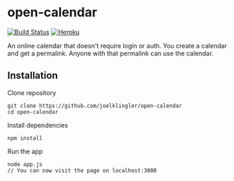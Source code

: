 # open-calendar
[![Build Status](https://travis-ci.org/joelklingler/open-calendar.svg?branch=master)](https://travis-ci.org/joelklingler/open-calendar)
[![Heroku](https://heroku-badge.herokuapp.com/?app=glacial-meadow-43612)](https://glacial-meadow-43612.herokuapp.com/)

An online calendar that doesn't require login or auth. You create a calendar and get a permalink. Anyone with that permalink can use the calendar.

## Installation

Clone repository
```
git clone https://github.com/joelklingler/open-calendar
cd open-calendar
```

Install dependencies
```
npm install
```

Run the app
```
node app.js
// You can now visit the page on localhost:3000
```
